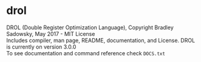 # drol
DROL (Double Register Optimization Language), Copyright Bradley Sadowsky, May 2017 - MIT License<br />
Includes compiler, man page, README, documentation, and License. DROL is currently on version 3.0.0<br />
To see documentation and command reference check `DOCS.txt`<br />
